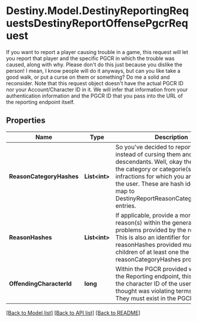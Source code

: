 # Destiny.Model.DestinyReportingRequestsDestinyReportOffensePgcrRequest
If you want to report a player causing trouble in a game, this request will let you report that player and the specific PGCR in which the trouble was caused, along with why.  Please don't do this just because you dislike the person! I mean, I know people will do it anyways, but can you like take a good walk, or put a curse on them or something? Do me a solid and reconsider.  Note that this request object doesn't have the actual PGCR ID nor your Account/Character ID in it. We will infer that information from your authentication information and the PGCR ID that you pass into the URL of the reporting endpoint itself.

## Properties

Name | Type | Description | Notes
------------ | ------------- | ------------- | -------------
**ReasonCategoryHashes** | **List&lt;int&gt;** | So you&#39;ve decided to report someone instead of cursing them and their descendants. Well, okay then. This is the category or categorie(s) of infractions for which you are reporting the user. These are hash identifiers that map to DestinyReportReasonCategoryDefinition entries. | [optional] 
**ReasonHashes** | **List&lt;int&gt;** | If applicable, provide a more specific reason(s) within the general category of problems provided by the reasonHash. This is also an identifier for a reason. All reasonHashes provided must be children of at least one the reasonCategoryHashes provided. | [optional] 
**OffendingCharacterId** | **long** | Within the PGCR provided when calling the Reporting endpoint, this should be the character ID of the user that you thought was violating terms of use. They must exist in the PGCR provided. | [optional] 

[[Back to Model list]](../README.md#documentation-for-models) [[Back to API list]](../README.md#documentation-for-api-endpoints) [[Back to README]](../README.md)

